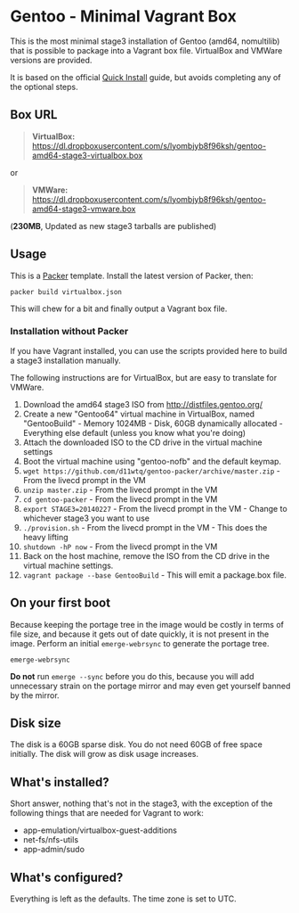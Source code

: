 # Gentoo - Minimal Vagrant Box

This is the most minimal stage3 installation of Gentoo (amd64, nomultilib) that
is possible to package into a Vagrant box file. VirtualBox and VMWare versions
are provided.

It is based on the official
[Quick Install](https://www.gentoo.org/doc/en/gentoo-x86-quickinstall.xml)
guide, but avoids completing any of the optional steps.

## Box URL

> **VirtualBox:**
> https://dl.dropboxusercontent.com/s/lyombjyb8f96ksh/gentoo-amd64-stage3-virtualbox.box

or

> **VMWare:**
> https://dl.dropboxusercontent.com/s/lyombjyb8f96ksh/gentoo-amd64-stage3-vmware.box

(**230MB**, Updated as new stage3 tarballs are published)

## Usage

This is a [Packer](https://packer.io/) template. Install the latest version of
Packer, then:

    packer build virtualbox.json

This will chew for a bit and finally output a Vagrant box file.

### Installation without Packer

If you have Vagrant installed, you can use the scripts provided here to build a
stage3 installation manually.

The following instructions are for VirtualBox, but are easy to translate for
VMWare.

  1. Download the amd64 stage3 ISO from http://distfiles.gentoo.org/
  2. Create a new "Gentoo64" virtual machine in VirtualBox, named "GentooBuild"
    - Memory 1024MB
    - Disk, 60GB dynamically allocated
    - Everything else default (unless you know what you're doing)
  3. Attach the downloaded ISO to the CD drive in the virtual machine settings
  4. Boot the virtual machine using "gentoo-nofb" and the default keymap.
  5. `wget https://github.com/d11wtq/gentoo-packer/archive/master.zip`
    - From the livecd prompt in the VM
  6. `unzip master.zip`
    - From the livecd prompt in the VM
  7. `cd gentoo-packer`
    - From the livecd prompt in the VM
  8. `export STAGE3=20140227`
    - From the livecd prompt in the VM
    - Change to whichever stage3 you want to use
  9. `./provision.sh`
    - From the livecd prompt in the VM
    - This does the heavy lifting
  10. `shutdown -hP now`
    - From the livecd prompt in the VM
  11. Back on the host machine, remove the ISO from the CD drive in the virtual
      machine settings.
  12. `vagrant package --base GentooBuild`
    - This will emit a package.box file.

## On your first boot

Because keeping the portage tree in the image would be costly in terms of file
size, and because it gets out of date quickly, it is not present in the image.
Perform an initial `emerge-webrsync` to generate the portage tree.

    emerge-webrsync

**Do not** run `emerge --sync` before you do this, because you will add
unnecessary strain on the portage mirror and may even get yourself banned by
the mirror.

## Disk size

The disk is a 60GB sparse disk. You do not need 60GB of free space initially.
The disk will grow as disk usage increases.

## What's installed?

Short answer, nothing that's not in the stage3, with the exception of the
following things that are needed for Vagrant to work:

  - app-emulation/virtualbox-guest-additions
  - net-fs/nfs-utils
  - app-admin/sudo

## What's configured?

Everything is left as the defaults. The time zone is set to UTC.
